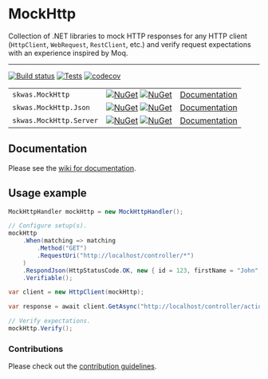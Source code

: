 # MockHttp

Collection of .NET libraries to mock HTTP responses for any HTTP client (`HttpClient`, `WebRequest`, `RestClient`, etc.)  and verify request expectations with an experience inspired by Moq.

---

[![Build status](https://ci.appveyor.com/api/projects/status/n3t7ny3j7cryt92t/branch/main?svg=true)](https://ci.appveyor.com/project/skwasjer/mockhttp)
[![Tests](https://img.shields.io/appveyor/tests/skwasjer/mockhttp/main.svg)](https://ci.appveyor.com/project/skwasjer/mockhttp/build/tests)
[![codecov](https://codecov.io/gh/skwasjer/MockHttp/branch/main/graph/badge.svg)](https://codecov.io/gh/skwasjer/MockHttp)

| | | |
|---|---|---|
| `skwas.MockHttp` | [![NuGet](https://img.shields.io/nuget/v/skwas.MockHttp.svg)](https://www.nuget.org/packages/skwas.MockHttp/) [![NuGet](https://img.shields.io/nuget/dt/skwas.MockHttp.svg)](https://www.nuget.org/packages/skwas.MockHttp/) | [Documentation](https://github.com/skwasjer/MockHttp/wiki) |
| `skwas.MockHttp.Json` | [![NuGet](https://img.shields.io/nuget/v/skwas.MockHttp.Json.svg)](https://www.nuget.org/packages/skwas.MockHttp.Json/) [![NuGet](https://img.shields.io/nuget/dt/skwas.MockHttp.Json.svg)](https://www.nuget.org/packages/skwas.MockHttp.Json/) | [Documentation](https://github.com/skwasjer/MockHttp/wiki) |
| `skwas.MockHttp.Server` | [![NuGet](https://img.shields.io/nuget/v/skwas.MockHttp.Server.svg)](https://www.nuget.org/packages/skwas.MockHttp.Server/) [![NuGet](https://img.shields.io/nuget/dt/skwas.MockHttp.Server.svg)](https://www.nuget.org/packages/skwas.MockHttp.Server/) | [Documentation](https://github.com/skwasjer/MockHttp/wiki/Stubbing-an-API) |

## Documentation

Please see the [wiki for documentation](https://github.com/skwasjer/MockHttp/wiki).

## Usage example ###

```csharp
MockHttpHandler mockHttp = new MockHttpHandler();

// Configure setup(s).
mockHttp
    .When(matching => matching
        .Method("GET")
        .RequestUri("http://localhost/controller/*")
    )
    .RespondJson(HttpStatusCode.OK, new { id = 123, firstName = "John", lastName = "Doe" })
    .Verifiable();

var client = new HttpClient(mockHttp);

var response = await client.GetAsync("http://localhost/controller/action?test=1");

// Verify expectations.
mockHttp.Verify();
```

### Contributions

Please check out the [contribution guidelines](./CONTRIBUTING.md).
